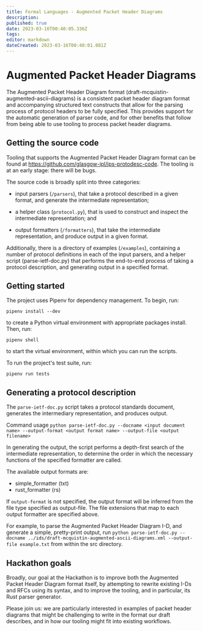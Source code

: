 ```yaml
---
title: Formal Languages - Augmented Packet Header Diagrams
description: 
published: true
date: 2023-03-16T00:40:05.336Z
tags: 
editor: markdown
dateCreated: 2023-03-16T00:40:01.081Z
---
```


# Augmented Packet Header Diagrams

 The Augmented Packet Header Diagram format (draft-mcquistin-augmented-ascii-diagrams) is a consistent packet header diagram format and accompanying structured text constructs that allow for the parsing process of protocol headers to be fully specified. This provides support for the automatic generation of parser code, and for other benefits that follow from being able to use tooling to process packet header diagrams.

## Getting the source code

Tooling that supports the Augmented Packet Header Diagram format can be found at https://github.com/glasgow-ipl/ips-protodesc-code. The tooling is at an early stage: there will be bugs.

The source code is broadly split into three categories:

 -   input parsers (`/parsers`), that take a protocol described in a given format, and generate the intermediate representation; 

 -   a helper class (`protocol.py`), that is used to construct and inspect the intermediate representation; and 

 -   output formatters (`/formatters`), that take the intermediate representation, and produce output in a given format. 

Additionally, there is a directory of examples (`/examples`), containing a number of protocol definitions in each of the input parsers, and a helper script (parse-ietf-doc.py) that performs the end-to-end process of taking a protocol description, and generating output in a specified format.

## Getting started

The project uses Pipenv for dependency management. To begin, run:

`pipenv install --dev`

to create a Python virtual environment with appropriate packages install. Then, run:

`pipenv shell`

to start the virtual environment, within which you can run the scripts.

To run the project's test suite, run:

`pipenv run tests`
## Generating a protocol description

The `parse-ietf-doc.py` script takes a protocol standards document, generates the intermediary representation, and produces output.

Command usage `python parse-ietf-doc.py --docname <input document name> --output-format <output format name> --output-file <output filename>`

In generating the output, the script performs a depth-first search of the intermediate representation, to determine the order in which the necessary functions of the specified formatter are called.

The available output formats are:

  -  simple_formatter (txt)
  -  rust_formatter (rs) 

If `output-format` is not specified, the output format will be inferred from the file type specified as output-file. The file extensions that map to each output formatter are specified above.

For example, to parse the Augmented Packet Header Diagram I-D, and generate a simple, pretty-print output, run `python parse-ietf-doc.py --docname ../ids/draft-mcquistin-augmented-ascii-diagrams.xml --output-file example.txt` from within the src directory.
## Hackathon goals

Broadly, our goal at the Hackathon is to improve both the Augmented Packet Header Diagram format itself, by attempting to rewrite existing I-Ds and RFCs using its syntax, and to improve the tooling, and in particular, its Rust parser generator.

Please join us: we are particularly interested in examples of packet header diagrams that might be challenging to write in the format our draft describes, and in how our tooling might fit into existing workflows. 